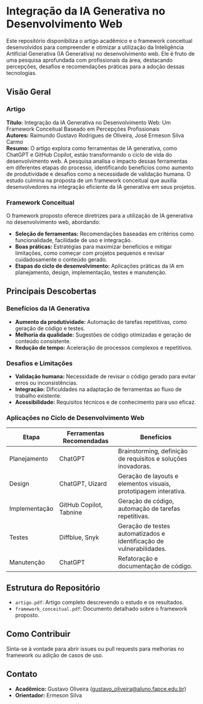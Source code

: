 # Integração da IA Generativa no Desenvolvimento Web

Este repositório disponibiliza o artigo acadêmico e o framework conceitual desenvolvidos para compreender e otimizar a utilização da Inteligência Artificial Generativa (IA Generativa) no desenvolvimento web. Ele é fruto de uma pesquisa aprofundada com profissionais da área, destacando percepções, desafios e recomendações práticas para a adoção dessas tecnologias.

## Visão Geral

### Artigo
**Título:** Integração da IA Generativa no Desenvolvimento Web: Um Framework Conceitual Baseado em Percepções Profissionais  
**Autores:** Raimundo Gustavo Rodrigues de Oliveira, José Ermeson Silva Carmo  
**Resumo:** O artigo explora como ferramentas de IA generativa, como ChatGPT e GitHub Copilot, estão transformando o ciclo de vida do desenvolvimento web. A pesquisa analisa o impacto dessas ferramentas em diferentes etapas do processo, identificando benefícios como aumento de produtividade e desafios como a necessidade de validação humana. O estudo culmina na proposta de um framework conceitual que auxilia desenvolvedores na integração eficiente da IA generativa em seus projetos.

### Framework Conceitual
O framework proposto oferece diretrizes para a utilização de IA generativa no desenvolvimento web, abordando:
- **Seleção de ferramentas:** Recomendações baseadas em critérios como funcionalidade, facilidade de uso e integração.
- **Boas práticas:** Estratégias para maximizar benefícios e mitigar limitações, como começar com projetos pequenos e revisar cuidadosamente o conteúdo gerado.
- **Etapas do ciclo de desenvolvimento:** Aplicações práticas da IA em planejamento, design, implementação, testes e manutenção.

## Principais Descobertas

### Benefícios da IA Generativa
- **Aumento da produtividade:** Automação de tarefas repetitivas, como geração de código e testes.
- **Melhoria da qualidade:** Sugestões de código otimizadas e geração de conteúdo consistente.
- **Redução de tempo:** Aceleração de processos complexos e repetitivos.

### Desafios e Limitações
- **Validação humana:** Necessidade de revisar o código gerado para evitar erros ou inconsistências.
- **Integração:** Dificuldades na adaptação de ferramentas ao fluxo de trabalho existente.
- **Acessibilidade:** Requisitos técnicos e de conhecimento para uso eficaz.

### Aplicações no Ciclo de Desenvolvimento Web
| Etapa           | Ferramentas Recomendadas | Benefícios                                                             |
|------------------|--------------------------|------------------------------------------------------------------------|
| Planejamento    | ChatGPT                  | Brainstorming, definição de requisitos e soluções inovadoras.         |
| Design          | ChatGPT, Uizard          | Geração de layouts e elementos visuais, prototipagem interativa.      |
| Implementação   | GitHub Copilot, Tabnine  | Geração de código, automação de tarefas repetitivas.                  |
| Testes          | Diffblue, Snyk           | Geração de testes automatizados e identificação de vulnerabilidades.  |
| Manutenção      | ChatGPT                  | Refatoração e documentação de código.                                 |

## Estrutura do Repositório
- `artigo.pdf`: Artigo completo descrevendo o estudo e os resultados.
- `framework_conceitual.pdf`: Documento detalhado sobre o framework proposto.

## Como Contribuir
Sinta-se à vontade para abrir issues ou pull requests para melhorias no framework ou adição de casos de uso.

## Contato
- **Acadêmico:** Gustavo Oliveira ([gustavo_oliveira@aluno.fapce.edu.br](mailto:gustavo_oliveira@aluno.fapce.edu.br))
- **Orientador:** Ermeson Silva <!--([ermeson.silva@fapce.edu.br](mailto:ermeson.silva@fapce.edu.br))-->
